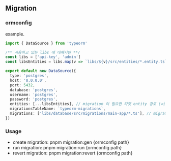 ## Migration


### ormconfig
example.
```typescript
import { DataSource } from 'typeorm'

/** 사용하고 있는 libs 에 대해서만 **/
const libs = ['api-key', 'admin']
const libsEntities = libs.map(v => `libs/${v}/src/entities/*.entity.ts`)

export default new DataSource({
  type: 'postgres',
  host: '0.0.0.0',
  port: 5432,
  database: 'postgres',
  username: 'postgres',
  password: 'postgres',
  entities: [...libsEntities], // migration 이 필요한 타켓 entity 경로 (wildcard 지원)
  migrationsTableName: `typeorm-migrations`,
  migrations: ['libs/database/src/migrations/main-app/*.ts'], // migration 파일 경로
})
```

### Usage
- create migration:  pnpm migration:gen {ormconfig path}
- run migration: pnpm migration:run {ormconfig path}
- revert migration: pnpm migration:revert {ormconfig path}
